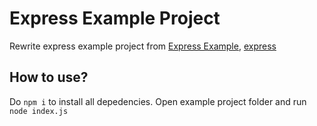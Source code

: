 # Express Example Project

Rewrite express example project from [Express Example](http://expressjs.com/en/starter/examples.html), [express](https://github.com/expressjs/express)

## How to use?

Do `npm i` to install all depedencies. Open example project folder and run `node index.js`
